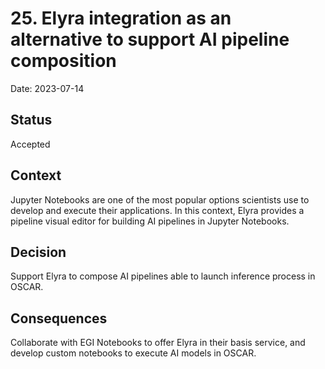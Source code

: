 # 25. Elyra integration as an alternative to support AI pipeline composition

Date: 2023-07-14

## Status
Accepted

## Context

Jupyter Notebooks are one of the most popular options scientists use to develop and execute their applications. In this context, Elyra provides a pipeline visual editor for building AI pipelines in Jupyter Notebooks.

## Decision

Support Elyra to compose AI pipelines able to launch inference process in OSCAR.

## Consequences

Collaborate with EGI Notebooks to offer Elyra in their basis service, and develop custom notebooks to execute AI models in OSCAR.
